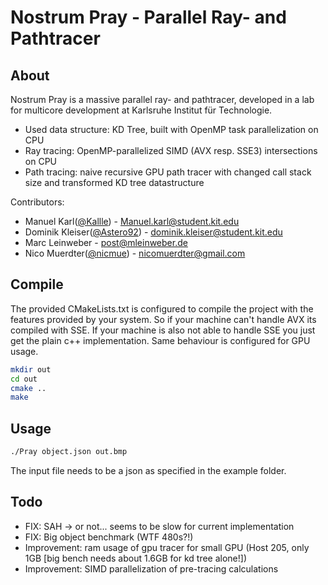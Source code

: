 # Nostrum Pray - Parallel Ray- and Pathtracer

## About

Nostrum Pray is a massive parallel ray- and pathtracer, developed in a lab for multicore development at Karlsruhe Institut für Technologie.

* Used data structure: KD Tree, built with OpenMP task parallelization on CPU
* Ray tracing: OpenMP-parallelized SIMD (AVX resp. SSE3) intersections on CPU
* Path tracing: naive recursive GPU path tracer with changed call stack size and transformed KD tree datastructure

Contributors:
* Manuel Karl([@Kallle](https://github.com/kallle)) - <Manuel.karl@student.kit.edu>
* Dominik Kleiser([@Astero92](https://github.com/Astero92)) - <dominik.kleiser@student.kit.edu>
* Marc Leinweber - <post@mleinweber.de>
* Nico Muerdter([@nicmue](https://github.com/nicmue)) - <nicomuerdter@gmail.com>

## Compile

The provided CMakeLists.txt is configured to compile the project with the features provided by your system. So if your machine can't handle AVX its compiled with SSE. If your machine is also not able to handle SSE you just get the plain c++ implementation. Same behaviour is configured for GPU usage.

``` bash
mkdir out
cd out
cmake ..
make
```

## Usage

``` bash
./Pray object.json out.bmp
```

The input file needs to be a json as specified in the example folder.

## Todo

* FIX: SAH -> or not... seems to be slow for current implementation
* FIX: Big object benchmark (WTF 480s?!)
* Improvement: ram usage of gpu tracer for small GPU (Host 205, only 1GB [big bench needs about 1.6GB for kd tree alone!])
* Improvement: SIMD parallelization of pre-tracing calculations
